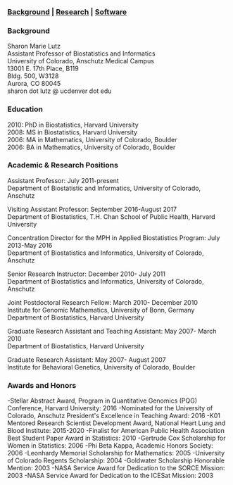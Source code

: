 ### [Background](https://SharonLutz.github.io)  | [Research](https://SharonLutz.github.io/research) | [Software](https://SharonLutz.github.io/software)

### Background
Sharon Marie Lutz  
Assistant Professor of Biostatistics and Informatics  
University of Colorado, Anschutz Medical Campus  
13001 E. 17th Place, B119  
Bldg. 500, W3128  
Aurora, CO 80045 <br>
sharon dot lutz @ ucdenver dot edu

### Education
2010: PhD in Biostatistics, Harvard University<br>
2008: MS in Biostatistics, Harvard University<br>
2006: MA in Mathematics, University of Colorado, Boulder<br>
2006: BA in Mathematics, University of Colorado, Boulder

### Academic & Research Positions
Assistant Professor: July 2011-present<br>
Department of Biostatistic and Informatics, University of Colorado, Anschutz

Visiting Assistant Professor: September 2016-August 2017<br>
Department of Biostatistics, T.H. Chan School of Public Health, Harvard University

Concentration Director for the MPH in Applied Biostatistics Program: July 2013-May 2016<br>
Department of Biostatistics and Informatics, University of Colorado, Anschutz

Senior Research Instructor: December 2010- July 2011<br>
Department of Biostatistics and Informatics, University of Colorado, Anschutz

Joint Postdoctoral Research Fellow: March 2010- December 2010<br>
Institute for Genomic Mathematics, University of Bonn, Germany<br>
Department of Biostatistics, Harvard University

Graduate Research Assistant and Teaching Assistant: May 2007- March 2010<br>
Department of Biostatistics, Harvard University

Graduate Research Assistant: May 2007- August 2007<br>
Institute for Behavioral Genetics, University of Colorado, Boulder

### Awards and Honors
-Stellar Abstract Award, Program in Quantitative Genomics (PQG) Conference, Harvard University: 2016
-Nominated for the University of Colorado, Anschutz President's Excellence in Teaching Award: 2016
-K01 Mentored Research Scientist Development Award, National Heart Lung and Blood Institute: 2015-2020
-Finalist for American Public Health Association Best Student Paper Award in Statistics: 2010
-Gertrude Cox Scholarship for Women in Statistics: 2006 
-Phi Beta Kappa, Academic Honors Society: 2006
-Leonhardy Memorial Scholarship for Mathematics: 2005 
-University of Colorado Regents Scholarship: 2004 
-Goldwater Scholarship Honorable Mention: 2003 
-NASA Service Award for Dedication to the SORCE Mission: 2003
-NASA Service Award for Dedication to the ICESat Mission: 2003
